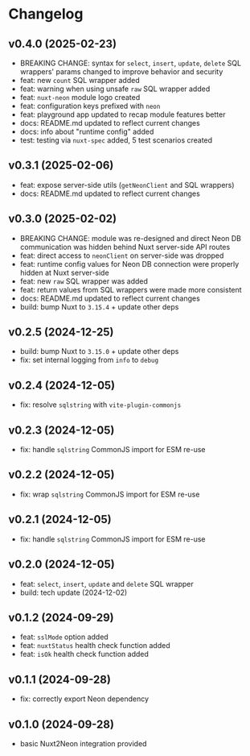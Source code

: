 # Changelog

## v0.4.0 (2025-02-23)
- BREAKING CHANGE: syntax for `select`, `insert`, `update`, `delete` SQL wrappers' params changed to improve behavior and security
- feat: new `count` SQL wrapper added
- feat: warning when using unsafe `raw` SQL wrapper added
- feat: `nuxt-neon` module logo created
- feat: configuration keys prefixed with `neon`
- feat: playground app updated to recap module features better
- docs: README.md updated to reflect current changes
- docs: info about "runtime config" added
- test: testing via `nuxt-spec` added, 5 test scenarios created

## v0.3.1 (2025-02-06)
- feat: expose server-side utils (`getNeonClient` and SQL wrappers)
- docs: README.md updated to reflect current changes

## v0.3.0 (2025-02-02)
- BREAKING CHANGE: module was re-designed and direct Neon DB communication was hidden behind Nuxt server-side API routes
- feat: direct access to `neonClient` on server-side was dropped
- feat: runtime config values for Neon DB connection were properly hidden at Nuxt server-side
- feat: new `raw` SQL wrapper was added
- feat: return values from SQL wrappers were made more consistent
- docs: README.md updated to reflect current changes
- build: bump Nuxt to `3.15.4` + update other deps

## v0.2.5 (2024-12-25)
- build: bump Nuxt to `3.15.0` + update other deps
- fix: set internal logging from `info` to `debug`

## v0.2.4 (2024-12-05)
- fix: resolve `sqlstring` with `vite-plugin-commonjs`

## v0.2.3 (2024-12-05)
- fix: handle `sqlstring` CommonJS import for ESM re-use

## v0.2.2 (2024-12-05)
- fix: wrap `sqlstring` CommonJS import for ESM re-use

## v0.2.1 (2024-12-05)
- fix: handle `sqlstring` CommonJS import for ESM re-use

## v0.2.0 (2024-12-05)
- feat: `select`, `insert`, `update` and `delete` SQL wrapper
- build: tech update (2024-12-02)

## v0.1.2 (2024-09-29)
- feat: `sslMode` option added
- feat: `nuxtStatus` health check function added
- feat: `isOk` health check function added

## v0.1.1 (2024-09-28)
- fix: correctly export Neon dependency

## v0.1.0 (2024-09-28)
- basic Nuxt2Neon integration provided
